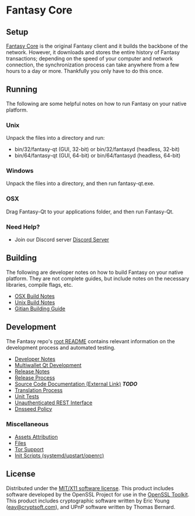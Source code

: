Fantasy Core
=====================

Setup
---------------------
[Fantasy Core](http://savebitcoin.io) is the original Fantasy client and it builds the backbone of the network. However, it downloads and stores the entire history of Fantasy transactions; depending on the speed of your computer and network connection, the synchronization process can take anywhere from a few hours to a day or more. Thankfully you only have to do this once.

Running
---------------------
The following are some helpful notes on how to run Fantasy on your native platform.

### Unix

Unpack the files into a directory and run:

- bin/32/fantasy-qt (GUI, 32-bit) or bin/32/fantasyd (headless, 32-bit)
- bin/64/fantasy-qt (GUI, 64-bit) or bin/64/fantasyd (headless, 64-bit)

### Windows

Unpack the files into a directory, and then run fantasy-qt.exe.

### OSX

Drag Fantasy-Qt to your applications folder, and then run Fantasy-Qt.

### Need Help?

* Join our Discord server [Discord Server](https://discord.savebitcoin.io)

Building
---------------------
The following are developer notes on how to build Fantasy on your native platform. They are not complete guides, but include notes on the necessary libraries, compile flags, etc.

- [OSX Build Notes](build-osx.md)
- [Unix Build Notes](build-unix.md)
- [Gitian Building Guide](gitian-building.md)

Development
---------------------
The Fantasy repo's [root README](https://github.com/fantasy/fantasy/blob/master/README.md) contains relevant information on the development process and automated testing.

- [Developer Notes](developer-notes.md)
- [Multiwallet Qt Development](multiwallet-qt.md)
- [Release Notes](release-notes.md)
- [Release Process](release-process.md)
- [Source Code Documentation (External Link)](https://dev.visucore.com/bitcoin/doxygen/) ***TODO***
- [Translation Process](translation_process.md)
- [Unit Tests](unit-tests.md)
- [Unauthenticated REST Interface](REST-interface.md)
- [Dnsseed Policy](dnsseed-policy.md)

### Miscellaneous
- [Assets Attribution](assets-attribution.md)
- [Files](files.md)
- [Tor Support](tor.md)
- [Init Scripts (systemd/upstart/openrc)](init.md)

License
---------------------
Distributed under the [MIT/X11 software license](http://www.opensource.org/licenses/mit-license.php).
This product includes software developed by the OpenSSL Project for use in the [OpenSSL Toolkit](https://www.openssl.org/). This product includes
cryptographic software written by Eric Young ([eay@cryptsoft.com](mailto:eay@cryptsoft.com)), and UPnP software written by Thomas Bernard.
